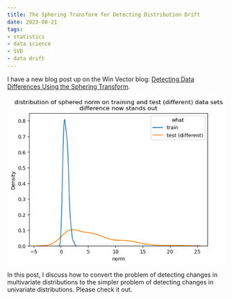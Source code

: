 ```yaml
---
title: The Sphering Transform for Detecting Distribution Drift
date: 2023-08-21
tags: 
- statistics
- data science
- SVD
- data drift
---
```


I have a new blog post up on the Win Vector blog: [Detecting Data Differences Using the Sphering Transform](https://win-vector.com/2023/08/20/detecting-data-differences-using-the-sphering-transform/). 

<img style="display:block;margin-left:auto;margin-right:auto;" src="/img/blog/new_raw_comp_xformed.png" alt="Distributions of sphered norms for two data sets with different distributions" />


In this post, I discuss how to convert the problem of detecting changes in multivariate distributions to the simpler problem of detecting changes in univariate distributions. Please check it out.